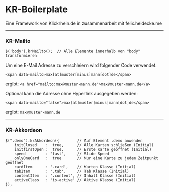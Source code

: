 # KR-Boilerplate
Eine Framework von Klickrhein.de in zusammenarbeit mit felix.heidecke.me

---

### KR-Mailto

```
$('body').krMailto();  // Alle Elemente innerhalb von "body" transformieren
```

Um eine E-Mail Adresse zu verschleiern wird folgender Code verwendet.

`<span data-mailto>max[at]muster[minus]mann[dot]de</span>`

ergibt: `<a href="mailto:max@muster-mann.de">max@muster-mann.de</a>`

Optional kann die Adresse ohne Hyperlink ausgegeben werden:

`<span data-mailto="false">max[at]muster[minus]mann[dot]de</span>`

ergibt: `max@muster-mann.de`

---

### KR-Akkordeon

```
$(".demo").krAkkordeon({        // Auf Element .demo anwenden
    initClosed    :  true,      // Alle Karten schließen (Initial)
    initfirstOpen :  true,      // Erste Karte geöffnet (Initial)
    speed         : "fast",     // Slide Speed
    onlyOneCard   :  true       // Nur eine Karte zu jedem Zeitpunkt geöffnet
    cardItem      : '.card',    // Karten Klasse (Initial)
    tabItem       : '.tab',     // Tab Klasse (Initial)
    contentItem   : '.content', // Inhalt Klasse (Initial)
    activeClass   : 'is-active' // Aktive Klasse (Initial)
});
```